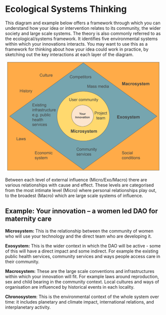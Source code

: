 # Ecological Systems Thinking

This diagram and example below offers a framework through which you can understand how your idea or intervention relates to its community, the wider society and large scale systems. The theory is also commonly referred to as the ecological/systems framework. It identifies five environmental systems within which your innovations interacts. You may want to use this as a framework for thinking about how your idea could work in practice, by sketching out the key interactions at each layer of the diagram.

![](diagram.png)

Between each level of external influence (Micro/Exo/Macro) there are various relationships with cause and effect. These levels are categorised from the most intimate level (Micro) where personal relationships play out, to the broadest (Macro) which are large scale systems of influence.

## Example: Your innovation – a women led DAO for maternity care

**Microsystem:** This is the relationship between the community of women who will use your technology and the direct team who are developing it.

**Exosystem:** This is the wider context in which the DAO will be active - some of this will have a direct impact and some indirect. For example the existing public health services, community services and ways people access care in their community.

**Macrosystem:** These are the large scale conventions and infrastructures within which your innovation will fit. For example laws around reproduction, sex and child bearing in the community context. Local cultures and ways of organisation are influenced by historical events in each locality.

**Chronosystem**: This is the environmental context of the whole system over time: it includes planetary and climate impact, international relations, and interplanetary activity.
